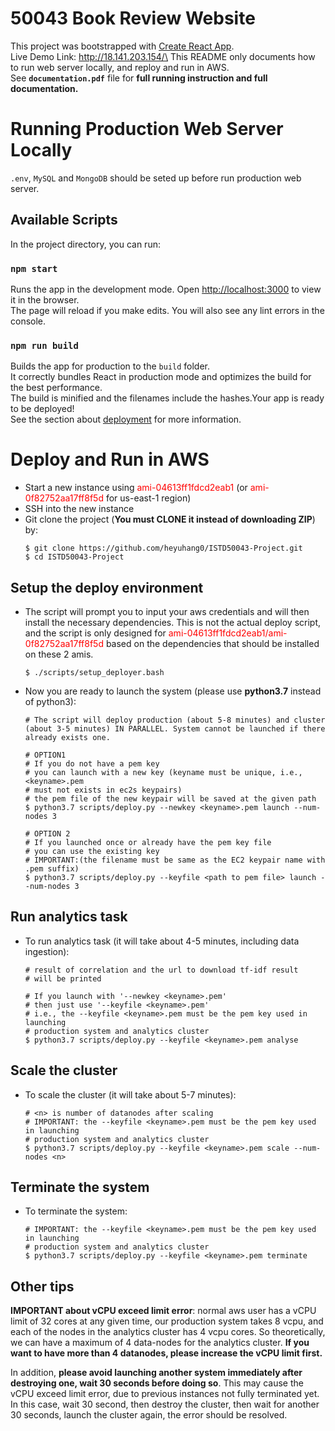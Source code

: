 # 50043 Book Review Website
This project was bootstrapped with [Create React App](https://github.com/facebook/create-react-app).\
Live Demo Link: http://18.141.203.154/\
This README only documents how to run web server locally, and reploy and run in AWS.\
See **`documentation.pdf`** file for **full running instruction and full documentation.**


# Running Production Web Server Locally

`.env`, `MySQL` and `MongoDB` should be seted up before run production web server.
## Available Scripts

In the project directory, you can run:

### `npm start`

Runs the app in the development mode. Open [http://localhost:3000](http://localhost:3000) to view it in the browser.\
The page will reload if you make edits. You will also see any lint errors in the console.

### `npm run build`

Builds the app for production to the `build` folder.\
It correctly bundles React in production mode and optimizes the build for the best performance.\
The build is minified and the filenames include the hashes.Your app is ready to be deployed!\
See the section about [deployment](https://facebook.github.io/create-react-app/docs/deployment) for more information.

# Deploy and Run in AWS
  - Start a new instance using <span style="color:red">ami-04613ff1fdcd2eab1</span> (or <span style="color:red">ami-0f82752aa17ff8f5d</span> for us-east-1 region)
  - SSH into the new instance
  - Git clone the project (**You must CLONE it instead of downloading ZIP**) by:
	  ```
	$ git clone https://github.com/heyuhang0/ISTD50043-Project.git  
	$ cd ISTD50043-Project
	```
  
##  Setup the deploy environment 
- The script will prompt you to input your aws credentials and will then install the necessary dependencies. This is not the actual deploy script, and the script is only designed for <span style="color:red">ami-04613ff1fdcd2eab1/ami-0f82752aa17ff8f5d</span> based on the dependencies that should be installed on these 2 amis.
	```
	$ ./scripts/setup_deployer.bash
	```
- Now you are ready to launch the system (please use **python3.7** instead of python3):
	```
	# The script will deploy production (about 5-8 minutes) and cluster
	(about 3-5 minutes) IN PARALLEL. System cannot be launched if there
	already exists one.
	
  # OPTION1
	# If you do not have a pem key
	# you can launch with a new key (keyname must be unique, i.e., <keyname>.pem
	# must not exists in ec2s keypairs)
	# the pem file of the new keypair will be saved at the given path  
	$ python3.7 scripts/deploy.py --newkey <keyname>.pem launch --num-nodes 3  
  
	# OPTION 2
	# If you launched once or already have the pem key file
	# you can use the existing key
	# IMPORTANT:(the filename must be same as the EC2 keypair name with .pem suffix)  
	$ python3.7 scripts/deploy.py --keyfile <path to pem file> launch --num-nodes 3
	```
## Run analytics task

- To run analytics task (it will take about 4-5 minutes, including data ingestion):
	```
	# result of correlation and the url to download tf-idf result 
	# will be printed

	# If you launch with '--newkey <keyname>.pem'
	# then just use '--keyfile <keyname>.pem'
	# i.e., the --keyfile <keyname>.pem must be the pem key used in launching
	# production system and analytics cluster  
	$ python3.7 scripts/deploy.py --keyfile <keyname>.pem analyse
	```

## Scale the cluster

- To scale the cluster (it will take about 5-7 minutes):
	```
	# <n> is number of datanodes after scaling
	# IMPORTANT: the --keyfile <keyname>.pem must be the pem key used in launching
	# production system and analytics cluster
	$ python3.7 scripts/deploy.py --keyfile <keyname>.pem scale --num-nodes <n>
	```
	
## Terminate the system

- To terminate the system:
	```
	# IMPORTANT: the --keyfile <keyname>.pem must be the pem key used in launching
	# production system and analytics cluster
	$ python3.7 scripts/deploy.py --keyfile <keyname>.pem terminate
	```

## Other tips
**IMPORTANT about vCPU exceed limit error**: normal aws user has a vCPU limit of 32 cores at any given time, our production system takes 8 vcpu, and each of the nodes in the analytics cluster has 4 vcpu cores. So theoretically, we can have a maximum of 4 data-nodes for the analytics cluster. **If you want to have more than 4 datanodes, please increase the vCPU limit first.**

  

In addition, **please avoid launching another system immediately after destroying one, wait 30 seconds before doing so**. This may cause the vCPU exceed limit error, due to previous instances not fully terminated yet. In this case, wait 30 second, then destroy the cluster, then wait for another 30 seconds, launch the cluster again, the error should be resolved.

